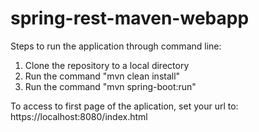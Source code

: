# spring-rest-maven-webapp

Steps to run the application through command line:
1) Clone the repository to a local directory
2) Run the command "mvn clean install"
3) Run the command "mvn spring-boot:run"

To access to first page of the aplication, set your url to: https://localhost:8080/index.html

